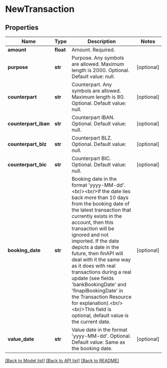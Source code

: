 # NewTransaction

## Properties
Name | Type | Description | Notes
------------ | ------------- | ------------- | -------------
**amount** | **float** | Amount. Required. | 
**purpose** | **str** | Purpose. Any symbols are allowed. Maximum length is 2000. Optional. Default value: null. | [optional] 
**counterpart** | **str** | Counterpart. Any symbols are allowed. Maximum length is 80. Optional. Default value: null. | [optional] 
**counterpart_iban** | **str** | Counterpart IBAN. Optional. Default value: null. | [optional] 
**counterpart_blz** | **str** | Counterpart BLZ. Optional. Default value: null. | [optional] 
**counterpart_bic** | **str** | Counterpart BIC. Optional. Default value: null. | [optional] 
**booking_date** | **str** | Booking date in the format &#39;yyyy-MM-dd&#39;.&lt;br/&gt;&lt;br/&gt;If the date lies back more than 10 days from the booking date of the latest transaction that currently exists in the account, then this transaction will be ignored and not imported. If the date depicts a date in the future, then finAPI will deal with it the same way as it does with real transactions during a real update (see fields &#39;bankBookingDate&#39; and &#39;finapiBookingDate&#39; in the Transaction Resource for explanation).&lt;br/&gt;&lt;br/&gt;This field is optional, default value is the current date. | [optional] 
**value_date** | **str** | Value date in the format &#39;yyyy-MM-dd&#39;. Optional. Default value: Same as the booking date. | [optional] 

[[Back to Model list]](../README.md#documentation-for-models) [[Back to API list]](../README.md#documentation-for-api-endpoints) [[Back to README]](../README.md)



